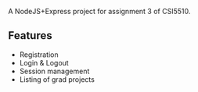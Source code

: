 A NodeJS+Express project for assignment 3 of CSI5510.

## Features

- Registration
- Login & Logout
- Session management
- Listing of grad projects